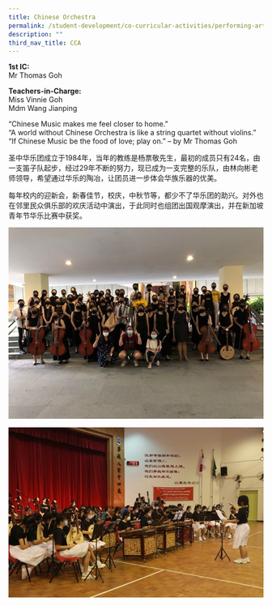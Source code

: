 ```yaml
---
title: Chinese Orchestra
permalink: /student-development/co-curricular-activities/performing-arts-groups/chinese-orchestra/
description: ""
third_nav_title: CCA
---
```

<b>1st IC:</b> <br>
Mr Thomas Goh

<b>Teachers-in-Charge:</b><br>
Miss Vinnie Goh<br>
Mdm Wang Jianping<br>

“Chinese Music makes me feel closer to home.” <br>
“A world without Chinese Orchestra is like a string quartet without violins.” <br>
“If Chinese Music be the food of love; play on.” – by Mr Thomas Goh<br>

圣中华乐团成立于1984年，当年的教练是杨票敬先生，最初的成员只有24名，由一支笛子队起步，经过29年不断的努力，现已成为一支完整的乐队，由林向彬老师领导，希望通过华乐的陶冶，让团员进一步体会华族乐器的优美。

每年校内的迎新会，新春佳节，校庆，中秋节等，都少不了华乐团的助兴。对外也在邻里民众俱乐部的欢庆活动中演出，于此同时也组团出国观摩演出，并在新加坡青年节华乐比赛中获奖。

![](/images/Student%20Development/CCA/Chinese%20Orchestra/2022_Chinese_Orchestra_02.jpg)

![](/images/Student%20Development/CCA/Chinese%20Orchestra/2022_Chinese_Orchestra_01.jpg)